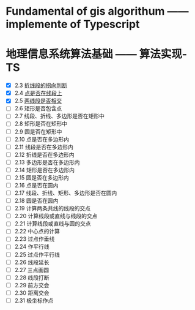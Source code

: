 # Fundamental of gis algorithum  —— implemente of Typescript
# 地理信息系统算法基础 ——  算法实现-TS
- [x] 2.3 [折线段的拐向判断](./src/zxdgx/index.ts)
- [x] 2.4 [点是否在线段上](./src/dzxds/index.ts)
- [x] 2.5 [两线段是否相交](./src/xdxj/index.ts)
- [ ] 2.6 矩形是否包含点
- [ ] 2.7 线段、折线、多边形是否在矩形中
- [ ] 2.8 矩形是否在矩形中
- [ ] 2.9 圆是否在矩形中
- [ ] 2.10 点是否在多边形内
- [ ] 2.11 线段是否在多边形内
- [ ] 2.12 折线是否在多边形内
- [ ] 2.13 多边形是否在多边形内
- [ ] 2.14 矩形是否在多边形内
- [ ] 2.15 圆是否在多边形内
- [ ] 2.16 点是否在圆内
- [ ] 2.17 线段、折线、矩形、多边形是否在圆内
- [ ] 2.18 圆是否在圆内
- [ ] 2.19 计算两条共线的线段的交点
- [ ] 2.20 计算线段或直线与线段的交点
- [ ] 2.21 计算线段或直线与圆的交点
- [ ] 2.22 中心点的计算
- [ ] 2.23 过点作垂线
- [ ] 2.24 作平行线
- [ ] 2.25 过点作平行线
- [ ] 2.26 线段延长
- [ ] 2.27 三点画圆
- [ ] 2.28 线段打断
- [ ] 2.29 前方交会
- [ ] 2.30 距离交会
- [ ] 2.31 极坐标作点